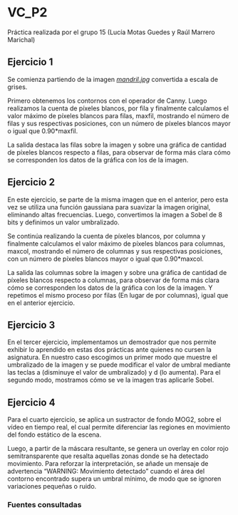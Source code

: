 # VC_P2

Práctica realizada por el grupo 15 (Lucía Motas Guedes y Raúl Marrero Marichal)

## Ejercicio 1

Se comienza partiendo de la imagen _[mandril.jpg](https://github.com/ByLucky5/VC_P2/blob/main/mandril.jpg)_ convertida a escala de grises.

Primero obtenemos los contornos con el operador de Canny. Luego realizamos la cuenta de píxeles blancos, por fila y finalmente calculamos el valor máximo de píxeles blancos para filas, maxfil, mostrando el número de filas y sus respectivas posiciones, con un número de píxeles blancos mayor o igual que 0.90*maxfil.

La salida destaca las filas sobre la imagen y sobre una gráfica de cantidad de píxeles blancos respecto a filas, para observar de forma más clara cómo se corresponden los datos de la gráfica con los de la imagen.

## Ejercicio 2

En este ejercicio, se parte de la misma imagen que en el anterior, pero esta vez se utiliza una función gaussiana para suavizar la imagen original, eliminando altas frecuencias. Luego, convertimos la imagen a Sobel de 8 bits y definimos un valor umbralizado.

Se continúa realizando la cuenta de píxeles blancos, por columna y finalmente calculamos el valor máximo de píxeles blancos para columnas, maxcol, mostrando el número de columnas y sus respectivas posiciones, con un número de píxeles blancos mayor o igual que 0.90*maxcol.

La salida las columnas sobre la imagen y sobre una gráfica de cantidad de píxeles blancos respecto a columnas, para observar de forma más clara cómo se corresponden los datos de la gráfica con los de la imagen. Y repetimos el mismo proceso por filas (En lugar de por columnas), igual que en el anterior ejercicio.

## Ejercicio 3

En el tercer ejercicio, implementamos un demostrador que nos permite exhibir lo aprendido en estas dos prácticas ante quienes no cursen la asignatura. En nuestro caso escogimos un primer modo que muestre el umbralizado de la imagen y se puede modificar el valor de umbral mediante las teclas a (disminuye el valor de umbralizado) y d (lo aumenta). Para el segundo modo, mostramos cómo se ve la imagen tras aplicarle Sobel.

## Ejercicio 4

Para el cuarto ejercicio, se aplica un sustractor de fondo MOG2, sobre el vídeo en tiempo real, el cual permite diferenciar las regiones en movimiento del fondo estático de la escena.

Luego, a partir de la máscara resultante, se genera un overlay en color rojo semitransparente que resalta aquellas zonas donde se ha detectado movimiento. Para reforzar la interpretación, se añade un mensaje de advertencia “WARNING: Movimiento detectado” cuando el área del contorno encontrado supera un umbral mínimo, de modo que se ignoren variaciones pequeñas o ruido.

### Fuentes consultadas
